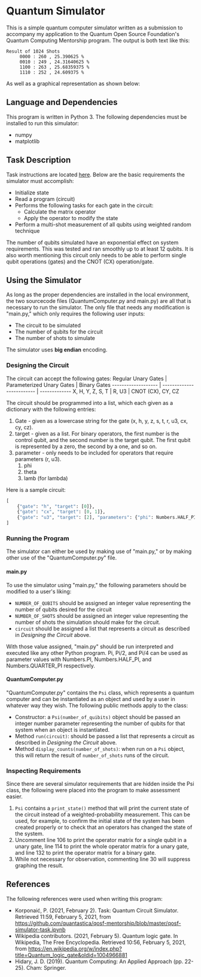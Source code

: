# Quantum Simulator
This is a simple quantum computer simulator written as a submission to accompany my application to the Quantum Open Source Foundation's Quantum Computing Mentorship program.
The output is both text like this:
```
Result of 1024 Shots
     0000 : 260 , 25.390625 %
     0010 : 249 , 24.31640625 %
     1100 : 263 , 25.68359375 %
     1110 : 252 , 24.609375 %
```
As well as a graphical representation as shown below:

## Language and Dependencies
This program is written in Python 3. The following dependencies must be installed to run this simulator:
* numpy
* matplotlib

## Task Description

Task instructions are located [here](https://github.com/quantastica/qosf-mentorship/blob/master/qosf-simulator-task.ipynb). 
Below are the basic requirements the simulator must accomplish:
* Initialize state
* Read a program (circuit)
* Performs the following tasks for each gate in the circuit:
  * Calculate the matrix operator
  * Apply the operator to modify the state
* Perform a multi-shot measurement of all qubits using weighted random technique

The number of qubits simulated have an exponential effect on system requirements.
This was tested and ran smoothly up to at least 12 qubits.
It is also worth mentioning this circuit only needs to be able to perform single qubit operations (gates) and the CNOT (CX) operation/gate.

## Using the Simulator
As long as the proper dependencies are installed in the local environment, the two sourcecode files (QuantumComputer.py and main.py) are all that is necessary to run the simulator.
The only file that needs any modification is "main.py," which only requires the following user inputs:
* The circuit to be simulated
* The number of qubits for the circuit
* The number of shots to simulate

The simulator uses **big endian** encoding.

### Designing the Circuit
The circuit can accept the following gates:
Regular Unary Gates | Parameterized Unary Gates | Binary Gates
------------------- | ------------------------- | -------------
X, H, Y, Z, S, T | R, U3 | CNOT (CX), CY, CZ

The circuit should be programmed into a list, which each given as a dictionary with the following entries:
1. Gate - given as a lowercase string for the gate (x, h, y, z, s, t, r, u3, cx, cy, cz). 
2. target - given as a list. For binary operators, the first number is the control qubit, and the second number is the target qubit.
   The first qubit is represented by a zero, the second by a one, and so on. 
3. parameter - only needs to be included for operators that require parameters (r, u3).
    1. phi
    2. theta
    3. lamb (for lambda)

Here is a sample circuit:
```python
[
    {"gate": "h", "target": [0]},
    {"gate": "cx", "target": [0, 1]},
    {"gate": "u3", "target": [2], "parameters": {"phi": Numbers.HALF_PI, "theta": Numbers.HALF_PI, "lamb": Numbers.PI}}
]
```

### Running the Program
The simulator can either be used by making use of "main.py," or by making other use of the "QuantumComputer.py" file.

#### main.py
To use the simulator using "main.py," the following parameters should be modified to a user's liking:
* `NUMBER_OF_QUBITS` should be assigned an integer value representing the number of qubits desired for the circuit
* `NUMBER_OF_SHOTS` should be assigned an integer value representing the number of shots the simulation should make for the circuit.
* `circuit` should be assigned a list that represents a circuit as described in *Designing the Circuit* above.

With those value assigned, "main.py" should be run interpreted and executed like any other Python program.
Pi, Pi/2, and Pi/4 can be used as parameter values with Numbers.PI, Numbers.HALF_PI, and Numbers.QUARTER_PI respectively.

#### QuantumComputer.py
"QuantumComputer.py" contains the `Psi` class, which represents a quantum computer and can be instantiated as an object and used by a user in whatever way they wish.
The following public methods apply to the class:
* Constructor: a `Psi(number_of_quibits)` object should be passed an integer number parameter representing the number of qubits for that system when an object is instantiated.
* Method `run(circuit)`: should be passed a list that represents a circuit as described in *Designing the Circuit* above.
* Method `display_counts(number_of_shots)`: when run on a `Psi` object, this will return the result of `number_of_shots` runs of the circuit.

### Inspecting Requirements
Since there are several simulator requirements that are hidden inside the Psi class, the following were placed into the program to make assessment easier.
1. `Psi` contains a `print_state()` method that will print the current state of the circuit instead of a weighted-probability measurement.
This can be used, for example, to confirm the initial state of the system has been created properly or to check that an operators has changed the state of the system.
2. Uncomment line 106 to print the operator matrix for a single qubit in a unary gate, line 114 to print the whole operator matrix for a unary gate,
and line 132 to print the operator matrix for a binary gate.
3. While not necessary for observation, commenting line 30 will suppress graphing the result.

## References
The following references were used when writing this program:
* Korponaić, P. (2021, February 2). Task: Quantum Circuit Simulator. Retrieved 11:59, February 5, 2021,
  from https://github.com/quantastica/qosf-mentorship/blob/master/qosf-simulator-task.ipynb
* Wikipedia contributors. (2021, February 5). Quantum logic gate. In Wikipedia, The Free Encyclopedia.
  Retrieved 10:56, February 5, 2021, from https://en.wikipedia.org/w/index.php?title=Quantum_logic_gate&oldid=1004966881
* Hidary, J. D. (2019). Quantum Computing: An Applied Approach (pp. 22-25). Cham: Springer.